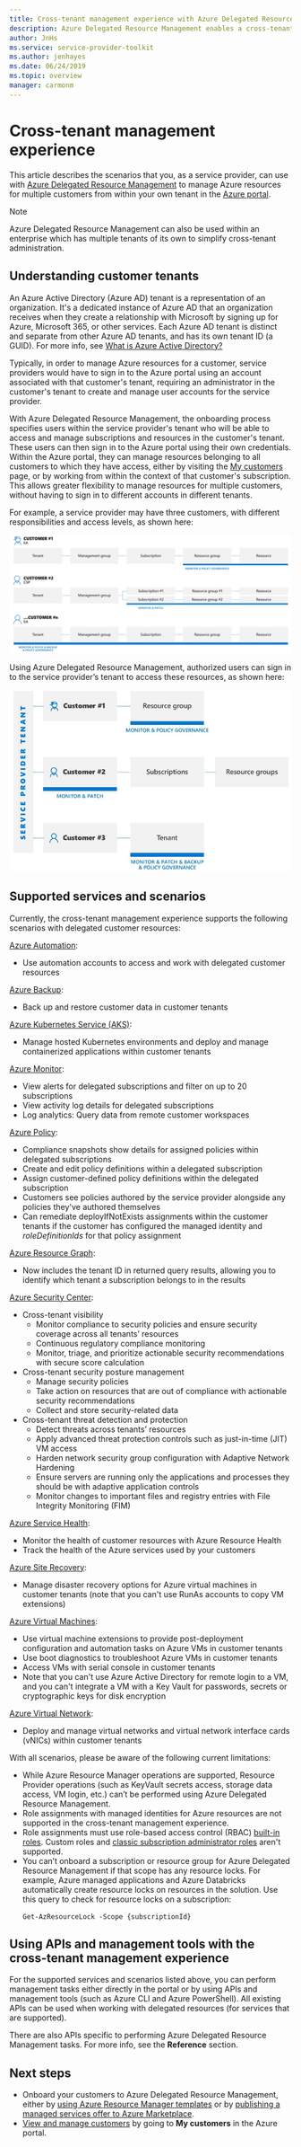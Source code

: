 ```yaml
---
title: Cross-tenant management experience with Azure Delegated Resource Management
description: Azure Delegated Resource Management enables a cross-tenant management experience.
author: JnHs
ms.service: service-provider-toolkit
ms.author: jenhayes
ms.date: 06/24/2019
ms.topic: overview
manager: carmonm
---
```


# Cross-tenant management experience

This article describes the scenarios that you, as a service provider, can use with [Azure Delegated Resource Management](../concepts/azure-delegated-resource-management.md) to manage Azure resources for multiple customers from within your own tenant in the [Azure portal](https://portal.azure.com).

> [!NOTE]
> Azure Delegated Resource Management can also be used within an enterprise which has multiple tenants of its own to simplify cross-tenant administration.

## Understanding customer tenants

An Azure Active Directory (Azure AD) tenant is a representation of an organization. It's a dedicated instance of Azure AD that an organization receives when they create a relationship with Microsoft by signing up for Azure, Microsoft 365, or other services. Each Azure AD tenant is distinct and separate from other Azure AD tenants, and has its own tenant ID (a GUID). For more info, see [What is Azure Active Directory?](https://docs.microsoft.com/azure/active-directory/fundamentals/active-directory-whatis)

Typically, in order to manage Azure resources for a customer, service providers would have to sign in to the Azure portal using an account associated with that customer's tenant, requiring an administrator in the customer's tenant to create and manage user accounts for the service provider.

With Azure Delegated Resource Management, the onboarding process specifies users within the service provider's tenant who will be able to access and manage subscriptions and resources in the customer's tenant. These users can then sign in to the Azure portal using their own credentials. Within the Azure portal, they can manage resources belonging to all customers to which they have access, either by visiting the [My customers](../how-to/view-manage-customers.md) page, or by working from within the context of that customer's subscription. This allows greater flexibility to manage resources for multiple customers, without having to sign in to different accounts in different tenants.

For example, a service provider may have three customers, with different responsibilities and access levels, as shown here:

![Three customer tenants showing service provider responsibilities](../media/azure-delegated-resource-management-customer-tenants.jpg)

Using Azure Delegated Resource Management, authorized users can sign in to the service provider’s tenant to access these resources, as shown here:

![Customer resources managed through one service provider tenant](../media/azure-delegated-resource-management-service-provider-tenant.jpg)

## Supported services and scenarios

Currently, the cross-tenant management experience supports the following scenarios with delegated customer resources:

[Azure Automation](https://docs.microsoft.com/azure/automation/):

- Use automation accounts to access and work with delegated customer resources

[Azure Backup](https://docs.microsoft.com/azure/backup/):

- Back up and restore customer data in customer tenants

[Azure Kubernetes Service (AKS)](https://docs.microsoft.com//azure/aks/):

- Manage hosted Kubernetes environments and deploy and manage containerized applications within customer tenants

[Azure Monitor](https://docs.microsoft.com/azure/azure-monitor/):

- View alerts for delegated subscriptions and filter on up to 20 subscriptions
- View activity log details for delegated subscriptions
- Log analytics: Query data from remote customer workspaces

[Azure Policy](https://docs.microsoft.com/azure/governance/policy/):

- Compliance snapshots show details for assigned policies within delegated subscriptions
- Create and edit policy definitions within a delegated subscription
- Assign customer-defined policy definitions within the delegated subscription
- Customers see policies authored by the service provider alongside any policies they've authored themselves
- Can remediate deployIfNotExists assignments within the customer tenants if the customer has configured the managed identity and *roleDefinitionIds* for that policy assignment

[Azure Resource Graph](https://docs.microsoft.com/azure/governance/resource-graph/):

- Now includes the tenant ID in returned query results, allowing you to identify which tenant a subscription belongs to in the results 

[Azure Security Center](https://docs.microsoft.com/azure/security-center/):

- Cross-tenant visibility
  - Monitor compliance to security policies and ensure security coverage across all tenants’ resources
  - Continuous regulatory compliance monitoring
  - Monitor, triage, and prioritize actionable security recommendations with secure score calculation
- Cross-tenant security posture management
  - Manage security policies
  - Take action on resources that are out of compliance with actionable security recommendations
  - Collect and store security-related data
- Cross-tenant threat detection and protection
  - Detect threats across tenants’ resources
  - Apply advanced threat protection controls such as just-in-time (JIT) VM access
  - Harden network security group configuration with Adaptive Network Hardening
  - Ensure servers are running only the applications and processes they should be with adaptive application controls
  - Monitor changes to important files and registry entries with File Integrity Monitoring (FIM)

[Azure Service Health](https://docs.microsoft.com/azure/service-health/):

- Monitor the health of customer resources with Azure Resource Health
- Track the health of the Azure services used by your customers

[Azure Site Recovery](https://docs.microsoft.com/azure/site-recovery/):

- Manage disaster recovery options for Azure virtual machines in customer tenants (note that you can't use RunAs accounts to copy VM extensions)

[Azure Virtual Machines](https://docs.microsoft.com/azure/virtual-machines/):

- Use virtual machine extensions to provide post-deployment configuration and automation tasks on Azure VMs in customer tenants
- Use boot diagnostics to troubleshoot Azure VMs in customer tenants
- Access VMs with serial console in customer tenants
- Note that you can't use Azure Active Directory for remote login to a VM, and you can't integrate a VM with a Key Vault for passwords, secrets or cryptographic keys for disk encryption

[Azure Virtual Network](https://docs.microsoft.com/azure/virtual-network/):

- Deploy and manage virtual networks and virtual network interface cards (vNICs) within customer tenants

With all scenarios, please be aware of the following current limitations:

- While Azure Resource Manager operations are supported, Resource Provider operations (such as KeyVault secrets access, storage data access, VM login, etc.) can’t be performed using Azure Delegated Resource Management.
- Role assignments with managed identities for Azure resources are not supported in the cross-tenant management experience.
- Role assignments must use role-based access control (RBAC) [built-in roles](https://docs.microsoft.com/azure/role-based-access-control/built-in-roles). Custom roles and [classic subscription administrator roles](https://docs.microsoft.com/azure/role-based-access-control/classic-administrators) aren't supported.
- You can’t onboard a subscription or resource group for Azure Delegated Resource Management if that scope has any resource locks. For example, Azure managed applications and Azure Databricks automatically create resource locks on resources in the solution. Use this query to check for resource locks on a subscription:  
  ```azurecli-interactive
  Get-AzResourceLock -Scope {subscriptionId}
  ```

## Using APIs and management tools with the cross-tenant management experience

For the supported services and scenarios listed above, you can perform management tasks either directly in the portal or by using APIs and management tools (such as Azure CLI and Azure PowerShell). All existing APIs can be used when working with delegated resources (for services that are supported).

There are also APIs specific to performing Azure Delegated Resource Management tasks. For more info, see the **Reference** section.


## Next steps

- Onboard your customers to Azure Delegated Resource Management, either by [using Azure Resource Manager templates](../how-to/onboard-customer.md) or by [publishing a managed services offer to Azure Marketplace](../how-to/publish-managed-services-offers.md).
- [View and manage customers](../how-to/view-manage-customers.md) by going to **My customers** in the Azure portal.